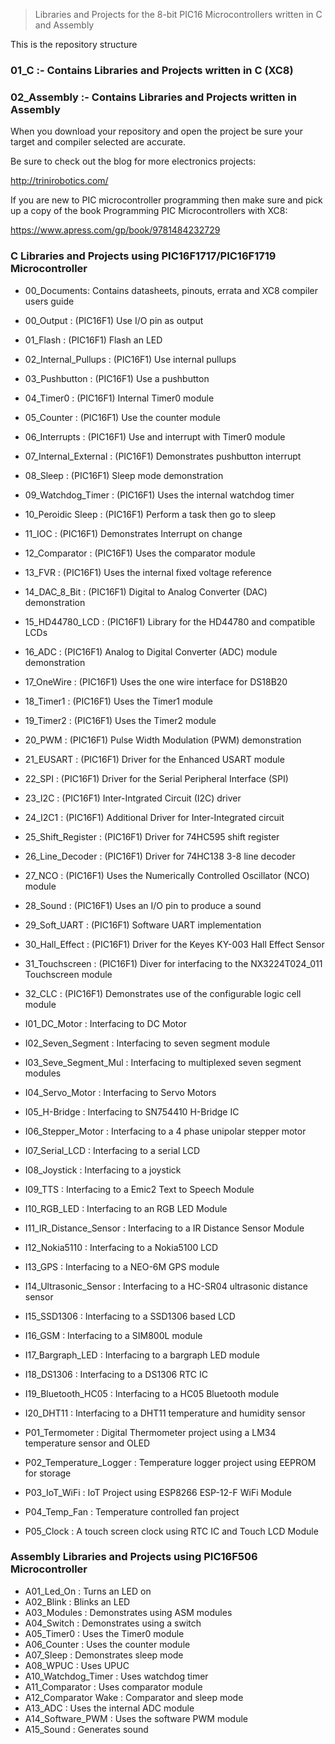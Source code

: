 > Libraries and Projects for the 8-bit PIC16 Microcontrollers written in C and Assembly

This is the repository structure

### 01_C         :- Contains Libraries and Projects written in C (XC8)

### 02_Assembly  :- Contains Libraries and Projects written in Assembly

When you download your repository and open the project be sure your target and compiler selected
are accurate. 

Be sure to check out the blog for more electronics projects:

http://trinirobotics.com/

If you are new to PIC microcontroller programming then make sure and pick up a copy of the book 
Programming PIC Microcontrollers with XC8:

https://www.apress.com/gp/book/9781484232729


### C Libraries and Projects using PIC16F1717/PIC16F1719 Microcontroller

- 00_Documents: Contains datasheets, pinouts, errata and XC8 compiler users guide
- 00_Output            		:   (PIC16F1) Use I/O pin as output
- 01_Flash             		:   (PIC16F1) Flash an LED
- 02_Internal_Pullups  		:   (PIC16F1) Use internal pullups
- 03_Pushbutton        		:   (PIC16F1) Use a pushbutton
- 04_Timer0            		:   (PIC16F1) Internal Timer0 module
- 05_Counter           		:   (PIC16F1) Use the counter module
- 06_Interrupts        		:   (PIC16F1) Use and interrupt with Timer0 module
- 07_Internal_External 		:   (PIC16F1) Demonstrates pushbutton interrupt
- 08_Sleep             		:   (PIC16F1) Sleep mode demonstration
- 09_Watchdog_Timer    		:   (PIC16F1) Uses the internal watchdog timer
- 10_Peroidic Sleep    		:   (PIC16F1) Perform a task then go to sleep
- 11_IOC               		:   (PIC16F1) Demonstrates Interrupt on change
- 12_Comparator        		:   (PIC16F1) Uses the comparator module
- 13_FVR               		:   (PIC16F1) Uses the internal fixed voltage reference
- 14_DAC_8_Bit         		:   (PIC16F1) Digital to Analog Converter (DAC) demonstration
- 15_HD44780_LCD       		:   (PIC16F1) Library for the HD44780 and compatible LCDs
- 16_ADC               		:   (PIC16F1) Analog to Digital Converter (ADC) module demonstration
- 17_OneWire                :   (PIC16F1) Uses the one wire interface for DS18B20 
- 18_Timer1            		:   (PIC16F1) Uses the Timer1 module
- 19_Timer2            		:   (PIC16F1) Uses the Timer2 module
- 20_PWM               		:   (PIC16F1) Pulse Width Modulation (PWM) demonstration
- 21_EUSART            		:   (PIC16F1) Driver for the Enhanced USART module
- 22_SPI               		:   (PIC16F1) Driver for the Serial Peripheral Interface (SPI)
- 23_I2C               		:   (PIC16F1) Inter-Intgrated Circuit (I2C) driver
- 24_I2C1              		:   (PIC16F1) Additional Driver for Inter-Integrated circuit
- 25_Shift_Register         :   (PIC16F1) Driver for 74HC595 shift register
- 26_Line_Decoder           :   (PIC16F1) Driver for 74HC138 3-8 line decoder
- 27_NCO               		:   (PIC16F1) Uses the Numerically Controlled Oscillator (NCO) module
- 28_Sound             		:   (PIC16F1) Uses an I/O pin to produce a sound
- 29_Soft_UART         		:   (PIC16F1) Software UART implementation
- 30_Hall_Effect       		:   (PIC16F1) Driver for the Keyes KY-003 Hall Effect Sensor
- 31_Touchscreen       		:   (PIC16F1) Diver for interfacing to the NX3224T024_011 Touchscreen module
- 32_CLC               		:   (PIC16F1) Demonstrates use of the configurable logic cell module

- I01_DC_Motor         		:   Interfacing to DC Motor
- I02_Seven_Segment    		:   Interfacing to seven segment module
- I03_Seve_Segment_Mul 		:   Interfacing to multiplexed seven segment modules
- I04_Servo_Motor      		:	Interfacing to Servo Motors
- I05_H-Bridge         		:   Interfacing to SN754410 H-Bridge IC
- I06_Stepper_Motor    		:   Interfacing to a 4 phase unipolar stepper motor
- I07_Serial_LCD       		:   Interfacing to a serial LCD
- I08_Joystick         		:   Interfacing to a joystick
- I09_TTS                	:   Interfacing to a Emic2 Text to Speech Module
- I10_RGB_LED            	:   Interfacing to an RGB LED Module
- I11_IR_Distance_Sensor    :   Interfacing to a IR Distance Sensor Module
- I12_Nokia5110             :   Interfacing to a Nokia5100 LCD
- I13_GPS                   :   Interfacing to a NEO-6M GPS module
- I14_Ultrasonic_Sensor     :   Interfacing to a HC-SR04 ultrasonic distance sensor
- I15_SSD1306               :   Interfacing to a SSD1306 based LCD
- I16_GSM                   :   Interfacing to a SIM800L module
- I17_Bargraph_LED          :   Interfacing to a bargraph LED module
- I18_DS1306                :   Interfacing to a DS1306 RTC IC
- I19_Bluetooth_HC05        :   Interfacing to a HC05 Bluetooth module
- I20_DHT11                 : 	Interfacing to a DHT11 temperature and humidity sensor

- P01_Termometer            : 	Digital Thermometer project using a LM34 temperature sensor and OLED
- P02_Temperature_Logger    : 	Temperature logger project using EEPROM for storage
- P03_IoT_WiFi              : 	IoT Project using ESP8266 ESP-12-F WiFi Module
- P04_Temp_Fan              : 	Temperature controlled fan project
- P05_Clock                 : 	A touch screen clock using RTC IC and Touch LCD Module


### Assembly Libraries and Projects using PIC16F506 Microcontroller

- A01_Led_On                : 	Turns an LED on
- A02_Blink                 : 	Blinks an LED
- A03_Modules               : 	Demonstrates using ASM modules
- A04_Switch                : 	Demonstrates using a switch
- A05_Timer0				: 	Uses the Timer0 module
- A06_Counter				: 	Uses the counter module
- A07_Sleep					: 	Demonstrates sleep mode
- A08_WPUC                  : 	Uses UPUC
- A10_Watchdog_Timer        : 	Uses watchdog timer
- A11_Comparator            : 	Uses comparator module
- A12_Comparator Wake       : 	Comparator and sleep mode
- A13_ADC                   : 	Uses the internal ADC module
- A14_Software_PWM          : 	Uses the software PWM module
- A15_Sound                 : 	Generates sound







